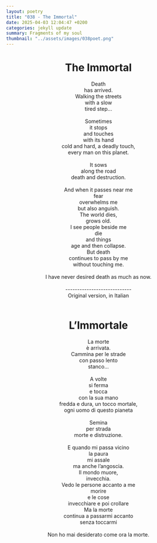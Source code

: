 ```yaml
---
layout: poetry
title: "038 - The Immortal"
date: 2025-04-03 12:04:47 +0200
categories: jekyll update
summary: Fragments of my soul
thumbnail: "../assets/images/038poet.png"
---
```


<div style="text-align: center;">
<h1>The Immortal</h1>
</div>
<div style="text-align: center;">
Death<br>
has arrived.<br>
Walking the streets<br>
with a slow<br>
tired step...<br>
<br>
Sometimes<br>
it stops<br>
and touches<br>
with its hand<br>
cold and hard, a deadly touch,<br>
every man on this planet.<br>
<br>
It sows<br>
along the road<br>
death and destruction.<br>
<br>
And when it passes near me<br>
fear<br>
overwhelms me<br>
but also anguish.<br>
The world dies,<br>
grows old.<br>
I see people beside me<br>
die<br>
and things<br>
age and then collapse.<br>
But death<br>
continues to pass by me<br>
without touching me.<br>
<br>
I have never desired death as much as now.<br>
</div>
<br>

<div style="text-align: center;"> 
----------------------------<br>
Original version, in Italian</div>
<br>
<div style="text-align: center;">
<h1>L’Immortale</h1>
</div>
<div style="text-align: center;">
La morte<br>
è arrivata.<br>
Cammina per le strade<br>
con passo lento<br>
stanco...<br>
<br>
A volte<br>
si ferma<br>
e tocca<br>
con la sua mano<br>
fredda e dura, un tocco mortale,<br>
ogni uomo di questo pianeta<br>
<br>
Semina<br>
per strada<br>
morte e distruzione.<br>
<br>
E quando mi passa vicino<br>
la paura<br>
mi assale<br>
ma anche l’angoscia.<br>
Il mondo muore,<br>
invecchia.<br>
Vedo le persone accanto a me<br>
morire<br>
e le cose<br>
invecchiare e poi crollare<br>
Ma la morte<br>
continua a passarmi accanto<br>
senza toccarmi<br>
<br>
Non ho mai desiderato come ora la morte.<br>
</div>
